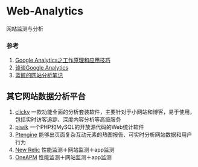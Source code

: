 # Web-Analytics
网站监测与分析

### 参考 ###

1. [Google Analytics之工作原理和应用技巧](http://www.drupal001.com/2012/04/google-analytics-mechanism/)
2. [谈谈Google Analytics](http://yansong.me/2013/09/17/talk-about-Google-Analytics.html)
3. [蓝鲸的网站分析笔记](http://bluewhale.cc/?s=Google)

## 其它网站数据分析平台

1. [clicky](http://clicky.com/)  一款功能全面的分析套装软件，主要针对于小网站和博客，易于使用，包括实时访客追踪、深度内容分析等高级服务
2. [piwik](http://piwik.org/)  一个PHP和MySQL的开放源代码的Web统计软件
3. [Ptengine](https://www.ptengine.com/)  能够出页面复杂互动元素的热图报告、可实时分析网站数据和用户行为
4. [New Relic](https://newrelic.com/) 性能监测＋网站监测＋app监测
5. [OneAPM](https://www.oneapm.com/) 性能监测＋网站监测＋app监测
   
### 

